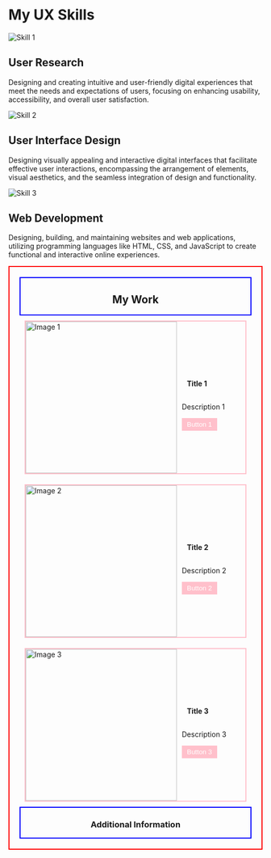 

<div class="red-box">
  <h1>My UX Skills</h1>
  <section>
    <div>
      <div class="blue-box">
        <img src="https://i1.wp.com/a16z.com/wp-content/uploads/2021/04/Market-for-User-Research-Platforms-Inline-Graphic-1.png?resize=1024%2C512&ssl=1" alt="Skill 1">
        <h1>User Research</h1>
        <p>Designing and creating intuitive and user-friendly digital experiences that meet the needs and expectations of users, focusing on enhancing usability, accessibility, and overall user satisfaction.</p>
      </div>
      <div class="blue-box">
        <img src="https://www.betabreakers.com/wp-content/uploads/2020/12/122780970_s.jpg" alt="Skill 2">
        <h1>User Interface Design</h1>
        <p>Designing visually appealing and interactive digital interfaces that facilitate effective user interactions, encompassing the arrangement of elements, visual aesthetics, and the seamless integration of design and functionality.</p>
      </div>
      <div class="blue-box web-development">
        <img src="https://uploads-ssl.webflow.com/615af81f65d1ab72d2969269/62efdf9840dca733692cdd48_web%20dev%20basics.jpg" alt="Skill 3">
        <h1>Web Development</h1>
        <p>Designing, building, and maintaining websites and web applications, utilizing programming languages like HTML, CSS, and JavaScript to create functional and interactive online experiences.</p>
      </div>
    </div>
  </section>
</div>



<style>
  .pink-button {
    background-color: pink;
    color: white;
    border: none;
    padding: 5px 10px;
    cursor: pointer;
  }
</style>

<section style="border: 2px solid red; padding: 20px;">
  <div style="display: flex; justify-content: center; border: 2px solid blue;">
    <h1>My Work</h1>
  </div>
  <div style="display: flex; justify-content: center; padding: 10px;">
    <div style="border: 2px solid pink; display: flex; align-items: center; width: 800px;">
      <img src="https://images.unsplash.com/photo-1513159446162-54eb8bdaa79b?ixlib=rb-4.0.3&ixid=M3wxMjA3fDB8MHxwaG90by1wYWdlfHx8fGVufDB8fHx8fA%3D%3D&auto=format&fit=crop&w=600&q=80" alt="Image 1" style="margin-right: 10px; width: 300px;">
      <div>
        <h4 style="padding: 10px;">Title 1</h4>
        <p>Description 1</p>
        <button class="pink-button">Button 1</button>
      </div>
    </div>
  </div>
  <div style="display: flex; justify-content: center; padding: 10px;">
    <div style="border: 2px solid pink; display: flex; align-items: center; width: 800px;">
      <img src="https://images.unsplash.com/photo-1503676260728-1c00da094a0b?ixlib=rb-4.0.3&ixid=M3wxMjA3fDB8MHxwaG90by1wYWdlfHx8fGVufDB8fHx8fA%3D%3D&auto=format&fit=crop&w=600&q=80" alt="Image 2" style="margin-right: 10px; width: 300px;">
      <div>
        <h4 style="padding: 10px;">Title 2</h4>
        <p>Description 2</p>
        <button class="pink-button">Button 2</button>
      </div>
    </div>
  </div>
  <div style="display: flex; justify-content: center; padding: 10px;">
    <div style="border: 2px solid pink; display: flex; align-items: center; width: 800px;">
      <img src="https://images.unsplash.com/photo-1555774698-0b77e0d5fac6?ixlib=rb-4.0.3&ixid=M3wxMjA3fDB8MHxwaG90by1wYWdlfHx8fGVufDB8fHx8fA%3D%3D&auto=format&fit=crop&w=600&q=80" alt="Image 3" style="margin-right: 10px; width: 300px;">
      <div>
        <h4 style="padding: 10px;">Title 3</h4>
        <p>Description 3</p>
        <button class="pink-button">Button 3</button>
      </div>
    </div>
  </div>
  <div style="display: flex; justify-content: center; border: 2px solid blue;">
    <h3>Additional Information</h3>
  </div>
</section>
